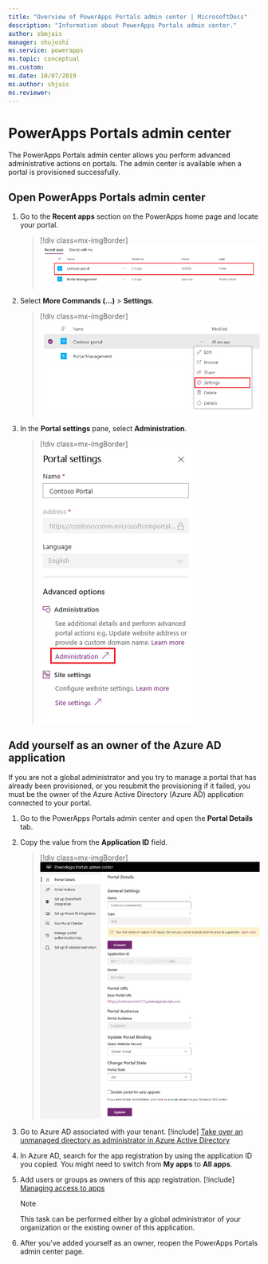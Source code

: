 ```yaml
---
title: "Overview of PowerApps Portals admin center | MicrosoftDocs"
description: "Information about PowerApps Portals admin center."
author: sbmjais
manager: shujoshi
ms.service: powerapps
ms.topic: conceptual
ms.custom: 
ms.date: 10/07/2019
ms.author: shjais
ms.reviewer:
---
```


# PowerApps Portals admin center

The PowerApps Portals admin center allows you perform advanced administrative actions on portals. The admin center is available when a portal is provisioned successfully.

## Open PowerApps Portals admin center

1. Go to the **Recent apps** section on the PowerApps home page and locate your portal.

    > [!div class=mx-imgBorder]
    > ![Recent apps](../media/recent-apps.png "Recent apps")  

2. Select **More Commands (...)** > **Settings**.

    > [!div class=mx-imgBorder]
    > ![Portal settings option](../media/portal-settings-option.png "Portal settings option")

3. In the **Portal settings** pane, select **Administration**.

    > [!div class=mx-imgBorder]
    > ![Portal settings pane](../media/portal-settings-admin.png "Portal settings pane")

## Add yourself as an owner of the Azure AD application

If you are not a global administrator and you try to manage a portal that has already been provisioned, or you resubmit the provisioning if it failed, you must be the owner of the Azure Active Directory (Azure AD) application connected to your portal.

1. Go to the PowerApps Portals admin center and open the **Portal Details** tab.

2. Copy the value from the **Application ID** field.

    > [!div class=mx-imgBorder]
    > ![Portal Details tab](../media/portal-details-admin.png "Portal Details tab")

3. Go to Azure AD associated with your tenant. [!include[](../../../includes/proc-more-information.md)] [Take over an unmanaged directory as administrator in Azure Active Directory](https://docs.microsoft.com/azure/active-directory/active-directory-manage-o365-subscription)

4. In Azure AD, search for the app registration by using the application ID you copied. You might need to switch from **My apps** to **All apps**.

5. Add users or groups as owners of this app registration. [!include[](../../../includes/proc-more-information.md)] [Managing access to apps](https://docs.microsoft.com/azure/active-directory/active-directory-managing-access-to-apps)

    > [!Note]
    > This task can be performed either by a global administrator of your organization or the existing owner of this application.

6. After you've added yourself as an owner, reopen the PowerApps Portals admin center page.